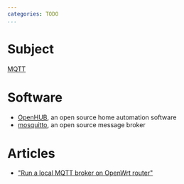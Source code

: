 ```yaml
---
categories: TODO
...
```

# Subject

[MQTT](https://en.wikipedia.org/wiki/MQTT)

# Software

- [OpenHUB](https://en.wikipedia.org/wiki/OpenHAB), an open source home automation software
- [mosquitto](https://mosquitto.org), an open source message broker

# Articles

- ["Run a local MQTT broker on OpenWrt router"](https://www.onetransistor.eu/2019/05/run-local-mqtt-broker-on-openwrt-router.html)